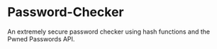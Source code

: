 # Password-Checker
An extremely secure password checker using hash functions and the Pwned Passwords API.
